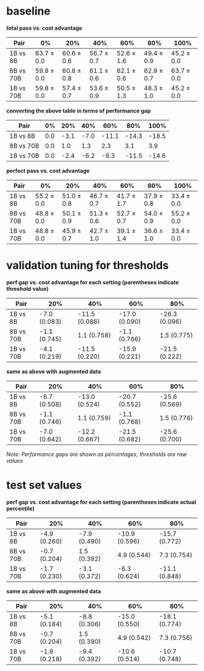 # baseline

**total pass vs. cost advantage**

| Pair      | 0%         | 20%        | 40%        | 60%        | 80%        | 100%       |
| --------- | ---------- | ---------- | ---------- | ---------- | ---------- | ---------- |
| 1B vs 8B  | 63.7 ± 0.0 | 60.6 ± 0.6 | 56.7 ± 0.7 | 52.6 ± 1.6 | 49.4 ± 0.9 | 45.2 ± 0.0 |
| 8B vs 70B | 59.8 ± 0.0 | 60.8 ± 0.8 | 61.1 ± 0.6 | 62.1 ± 0.6 | 62.9 ± 0.7 | 63.7 ± 0.0 |
| 1B vs 70B | 59.8 ± 0.0 | 57.4 ± 0.7 | 53.6 ± 0.9 | 50.5 ± 1.3 | 48.3 ± 1.0 | 45.2 ± 0.0 |

**converting the above table in terms of performance gap**

| Pair      | 0%  | 20%  | 40%  | 60%   | 80%   | 100%  |
| --------- | --- | ---- | ---- | ----- | ----- | ----- |
| 1B vs 8B  | 0.0 | -3.1 | -7.0 | -11.1 | -14.3 | -18.5 |
| 8B vs 70B | 0.0 | 1.0  | 1.3  | 2.3   | 3.1   | 3.9   |
| 1B vs 70B | 0.0 | -2.4 | -6.2 | -9.3  | -11.5 | -14.6 |

**perfect pass vs. cost advantage**

| Pair      | 0%         | 20%        | 40%        | 60%        | 80%        | 100%       |
| --------- | ---------- | ---------- | ---------- | ---------- | ---------- | ---------- |
| 1B vs 8B  | 55.2 ± 0.0 | 51.0 ± 0.8 | 46.7 ± 0.7 | 41.7 ± 1.7 | 37.9 ± 0.8 | 33.4 ± 0.0 |
| 8B vs 70B | 48.8 ± 0.0 | 50.1 ± 0.9 | 51.3 ± 0.6 | 52.7 ± 0.7 | 54.0 ± 0.9 | 55.2 ± 0.0 |
| 1B vs 70B | 48.8 ± 0.0 | 45.9 ± 0.7 | 42.7 ± 1.0 | 39.1 ± 1.4 | 36.6 ± 1.0 | 33.4 ± 0.0 |

# validation tuning for thresholds

**perf gap vs. cost advantage for each setting (parentheses indicate threshold value)**

| Pair      | 20%          | 40%           | 60%           | 80%           |
| --------- | ------------ | ------------- | ------------- | ------------- |
| 1B vs 8B  | -7.0 (0.083) | -11.5 (0.086) | -17.0 (0.090) | -26.3 (0.096) |
| 8B vs 70B | -1.1 (0.745) | 1.1 (0.758)   | -1.1 (0.766)  | 1.5 (0.775)   |
| 1B vs 70B | -4.1 (0.219) | -11.5 (0.220) | -15.9 (0.221) | -21.5 (0.222) |

**same as above with augmented data**

| Pair      | 20%          | 40%           | 60%           | 80%           |
| --------- | ------------ | ------------- | ------------- | ------------- |
| 1B vs 8B  | -6.7 (0.508) | -13.0 (0.524) | -20.7 (0.552) | -25.6 (0.569) |
| 8B vs 70B | -1.1 (0.746) | 1.1 (0.759)   | -1.1 (0.768)  | 1.5 (0.776)   |
| 1B vs 70B | -7.0 (0.642) | -12.2 (0.667) | -21.5 (0.682) | -25.6 (0.700) |

_Note: Performance gaps are shown as percentages, thresholds are raw values_

# test set values

**perf gap vs. cost advantage for each setting (parentheses indicate actual percentile)**

| Pair      | 20%          | 40%          | 60%           | 80%           |
| --------- | ------------ | ------------ | ------------- | ------------- |
| 1B vs 8B  | -4.9 (0.260) | -7.9 (0.490) | -10.9 (0.596) | -15.7 (0.772) |
| 8B vs 70B | -0.7 (0.204) | 1.5 (0.392)  | 4.9 (0.544)   | 7.3 (0.754)   |
| 1B vs 70B | -1.7 (0.230) | -3.1 (0.372) | -6.3 (0.624)  | -11.1 (0.848) |

**same as above with augmented data**

| Pair      | 20%          | 40%          | 60%           | 80%           |
| --------- | ------------ | ------------ | ------------- | ------------- |
| 1B vs 8B  | -5.1 (0.184) | -8.8 (0.306) | -15.0 (0.550) | -18.1 (0.774) |
| 8B vs 70B | -0.7 (0.204) | 1.5 (0.390)  | 4.9 (0.542)   | 7.3 (0.756)   |
| 1B vs 70B | -1.9 (0.218) | -9.4 (0.392) | -10.6 (0.514) | -10.7 (0.748) |
